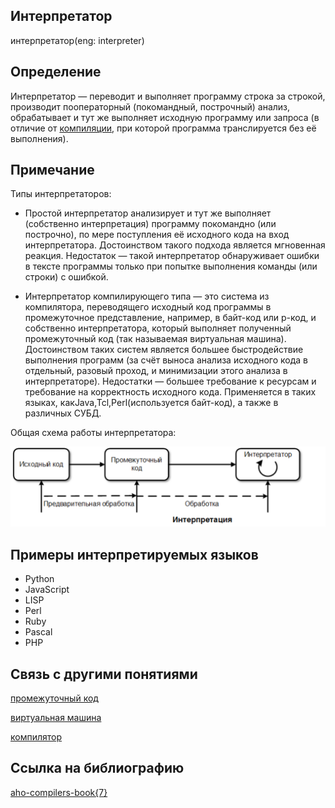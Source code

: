 ## Интерпретатор
интерпретатор(eng: interpreter) 

## Определение
Интерпретатор — переводит и выполняет программу строка за строкой, производит пооператорный (покомандный, построчный) анализ, обрабатывает и тут же выполняет исходную программу или запроса (в отличие от [компиляции](https://github.com/vernikkkkkkkkkkkkkkkkkkk/concept_new/blob/main/concept/compilation%20process.md), при которой программа транслируется без её выполнения).

## Примечание
Типы интерпретаторов:

- Простой интерпретатор анализирует и тут же выполняет (собственно интерпретация) программу покомандно (или построчно), по мере поступления её исходного кода на вход интерпретатора. Достоинством такого подхода является мгновенная реакция. Недостаток — такой интерпретатор обнаруживает ошибки в тексте программы только при попытке выполнения команды (или строки) с ошибкой.

 - Интерпретатор компилирующего типа — это система из компилятора, переводящего исходный код программы в промежуточное представление, например, в байт-код или p-код, и собственно интерпретатора, который выполняет полученный промежуточный код (так называемая виртуальная машина). Достоинством таких систем является большее быстродействие выполнения программ (за счёт выноса анализа исходного кода в отдельный, разовый проход, и минимизации этого анализа в интерпретаторе). Недостатки — большее требование к ресурсам и требование на корректность исходного кода. Применяется в таких языках, какJava,Tcl,Perl(используется байт-код), а также в различных СУБД.

Общая схема работы интерпретатора:

![interpreter](https://github.com/vernikkkkkkkkkkkkkkkkkkk/concept_new/blob/main/images/intepretator.png "Общая схема работы интепретатора")


## Примеры интерпретируемых языков
- Python
- JavaScript
- LISP
- Perl
- Ruby
- Pascal
- PHP
## Связь с другими понятиями
[промежуточный код](https://github.com/vernikkkkkkkkkkkkkkkkkkk/concept_new/blob/main/concept/byte-code.md)

[виртуальная машина](https://github.com/vernikkkkkkkkkkkkkkkkkkk/concept_new/blob/main/concept/virtual%20machines.md)

[компилятор](https://github.com/vernikkkkkkkkkkkkkkkkkkk/concept_new/blob/main/concept/compiler.md)
## Cсылка на библиографию
[aho-compilers-book{7}](https://github.com/vernikkkkkkkkkkkkkkkkkkk/concept_new/blob/main/bibliography/aho-compilers-book%7B7%7D.md)
